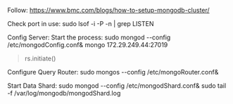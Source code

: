Follow: https://www.bmc.com/blogs/how-to-setup-mongodb-cluster/  

Check port in use:
sudo lsof -i -P -n | grep LISTEN

Config Server:
Start the process: sudo mongod --config /etc/mongodConfig.conf&
mongo 172.29.249.44:27019
> rs.initiate()

Configure Query Router:
sudo mongos --config /etc/mongoRouter.conf&

Start Data Shard:
sudo mongod --config /etc/mongodShard.conf&
sudo tail -f /var/log/mongodb/mongodShard.log
